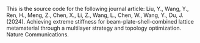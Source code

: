 This is the source code for the following journal article:
Liu, Y., Wang, Y., Ren, H., Meng, Z., Chen, X., Li, Z., Wang, L., Chen, W., Wang, Y., Du, J. (2024). Achieving extreme stiffness for beam-plate-shell-combined lattice metamaterial through a multilayer strategy and topology optimization. Nature Communications.
